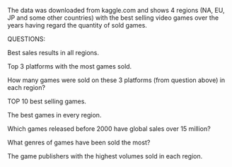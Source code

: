 The data was downloaded from kaggle.com and shows 4 regions (NA, EU, JP and some other countries) with the best selling video games over the years 
having regard the quantity of sold games.

QUESTIONS: 

Best sales results in all regions.

Top 3 platforms with the most games sold.

How many games were sold on these 3 platforms (from question above) in each region?

TOP 10 best selling games.

The best games in every region.

Which games released before 2000 have global sales over 15 million?

What genres of games have been sold the most? 

The game publishers with the highest volumes sold in each region.

